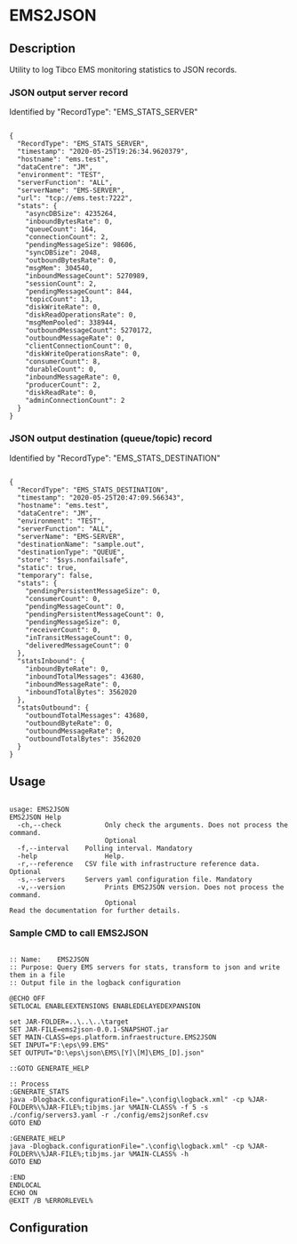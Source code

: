 # EMS2JSON

## Description
Utility to log Tibco EMS monitoring statistics to JSON records.

### JSON output server record
Identified by "RecordType": "EMS_STATS_SERVER"
<pre><code>
{
  "RecordType": "EMS_STATS_SERVER",
  "timestamp": "2020-05-25T19:26:34.9620379",
  "hostname": "ems.test",
  "dataCentre": "JM",
  "environment": "TEST",
  "serverFunction": "ALL",
  "serverName": "EMS-SERVER",
  "url": "tcp://ems.test:7222",
  "stats": {
    "asyncDBSize": 4235264,
    "inboundBytesRate": 0,
    "queueCount": 164,
    "connectionCount": 2,
    "pendingMessageSize": 98606,
    "syncDBSize": 2048,
    "outboundBytesRate": 0,
    "msgMem": 304540,
    "inboundMessageCount": 5270989,
    "sessionCount": 2,
    "pendingMessageCount": 844,
    "topicCount": 13,
    "diskWriteRate": 0,
    "diskReadOperationsRate": 0,
    "msgMemPooled": 338944,
    "outboundMessageCount": 5270172,
    "outboundMessageRate": 0,
    "clientConnectionCount": 0,
    "diskWriteOperationsRate": 0,
    "consumerCount": 8,
    "durableCount": 0,
    "inboundMessageRate": 0,
    "producerCount": 2,
    "diskReadRate": 0,
    "adminConnectionCount": 2
  }
}
</code></pre>

### JSON output destination (queue/topic) record
Identified by "RecordType": "EMS_STATS_DESTINATION"
<pre><code>
{
  "RecordType": "EMS_STATS_DESTINATION",
  "timestamp": "2020-05-25T20:47:09.566343",
  "hostname": "ems.test",
  "dataCentre": "JM",
  "environment": "TEST",
  "serverFunction": "ALL",
  "serverName": "EMS-SERVER",
  "destinationName": "sample.out",
  "destinationType": "QUEUE",
  "store": "$sys.nonfailsafe",
  "static": true,
  "temporary": false,
  "stats": {
    "pendingPersistentMessageSize": 0,
    "consumerCount": 0,
    "pendingMessageCount": 0,
    "pendingPersistentMessageCount": 0,
    "pendingMessageSize": 0,
    "receiverCount": 0,
    "inTransitMessageCount": 0,
    "deliveredMessageCount": 0
  },
  "statsInbound": {
    "inboundByteRate": 0,
    "inboundTotalMessages": 43680,
    "inboundMessageRate": 0,
    "inboundTotalBytes": 3562020
  },
  "statsOutbound": {
    "outboundTotalMessages": 43680,
    "outboundByteRate": 0,
    "outboundMessageRate": 0,
    "outboundTotalBytes": 3562020
  }
}
</code></pre>

## Usage
<pre><code>
usage: EMS2JSON
EMS2JSON Help
  -ch,--check           Only check the arguments. Does not process the command.
                        Optional
  -f,--interval <arg>   Polling interval. Mandatory
  -help                 Help.
  -r,--reference <arg>  CSV file with infrastructure reference data. Optional
  -s,--servers <arg>    Servers yaml configuration file. Mandatory
  -v,--version          Prints EMS2JSON version. Does not process the command.
                        Optional
Read the documentation for further details.
</code></pre>

### Sample CMD to call EMS2JSON
<pre><code>
:: Name:    EMS2JSON
:: Purpose: Query EMS servers for stats, transform to json and write them in a file
:: Output file in the logback configuration

@ECHO OFF
SETLOCAL ENABLEEXTENSIONS ENABLEDELAYEDEXPANSION

set JAR-FOLDER=..\..\..\target
SET JAR-FILE=ems2json-0.0.1-SNAPSHOT.jar
SET MAIN-CLASS=eps.platform.infraestructure.EMS2JSON
SET INPUT="F:\eps\99.EMS"
SET OUTPUT="D:\eps\json\EMS\[Y]\[M]\EMS_[D].json"

::GOTO GENERATE_HELP

:: Process
:GENERATE_STATS
java -Dlogback.configurationFile=".\config\logback.xml" -cp %JAR-FOLDER%\%JAR-FILE%;tibjms.jar %MAIN-CLASS% -f 5 -s ./config/servers3.yaml -r ./config/ems2jsonRef.csv
GOTO END

:GENERATE_HELP
java -Dlogback.configurationFile=".\config\logback.xml" -cp %JAR-FOLDER%\%JAR-FILE%;tibjms.jar %MAIN-CLASS% -h
GOTO END

:END
ENDLOCAL
ECHO ON
@EXIT /B %ERRORLEVEL%
</code></pre>

## Configuration

